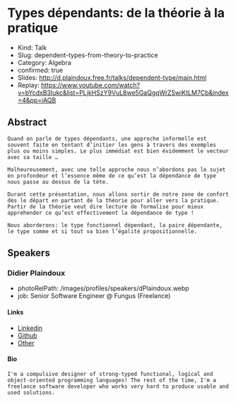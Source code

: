 # Types dépendants: de la théorie à la pratique

- Kind: Talk
- Slug: dependent-types-from-theory-to-practice
- Category: Algebra
- confirmed: true
- Slides: http://d.plaindoux.free.fr/talks/dependent-type/main.html
- Replay: https://www.youtube.com/watch?v=bYcdxB3Iukc&list=PLjkHSzY9VuL8we5GaQgqWrZSwiKtLM7Cb&index=4&pp=iAQB

## Abstract

```
Quand on parle de types dépendants, une approche informelle est souvent faite en tentant d’initier les gens à travers des exemples plus ou moins simples. Le plus immédiat est bien évidemment le vecteur avec sa taille …

Malheureusement, avec une telle approche nous n’abordons pas le sujet en profondeur et l’essence même de ce qu’est la dépendance de type nous passe au dessus de la tête.

Durant cette présentation, nous allons sortir de notre zone de confort dès le départ en partant de la théorie pour aller vers la pratique. Partir de la théorie veut dire lecture de formalise pour mieux apprehender ce qu’est effectivement la dépendance de type !

Nous aborderons: le type fonctionnel dépendant, la paire dépendante, le type somme et si tout va bien l’égalité propositionnelle.
```

## Speakers

### Didier Plaindoux

- photoRelPath: /images/profiles/speakers/dPlaindoux.webp
- job: Senior Software Engineer @ Fungus (Freelance)

#### Links

- [Linkedin](https://www.linkedin.com/in/didier-plaindoux-912b3517)
- [Github](https://github.com/d-plaindoux)
- [Other](http://d.plaindoux.free.fr)

#### Bio

```
I'm a compulsive designer of strong-typed functional, logical and object-oriented programming languages! The rest of the time, I'm a freelance software developer who works very hard to produce usable and used solutions.
```
